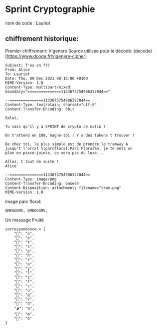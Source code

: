 # Sprint Cryptographie

nom de code : Lauriot

## chiffrement historique:

Premier chiffrement: Vigenere
Source utilisée pour le décodé: (decode)[https://www.dcode.fr/vigenere-cipher]

```
Subject: T'es on ???
From: Alice
To: Lauriot
Date: Thu, 09 Dec 2021 08:15:00 +0100
MIME-Version: 1.0
Content-Type: multipart/mixed; boundary="===============1133673754986327044=="

--===============1133673754986327044==
Content-Type: text/plain; charset="utf-8"
Content-Transfer-Encoding: 8bit

Salut,

Tu sais qu'il y a SPRINT de crypto ce matin ?

On t'attend en E09, magne-toi ! Y a des tokens t trouver !

De chez toi, le plus simple est de prendre le tramway A
jusqu't l'arrxt %lparcfloral:Parc Floral%n, je te mets un
plan en pixce-jointe, ce sera pas du luxe...

Allez, t tout de suite !
Alice

--===============1133673754986327044==
Content-Type: image/png
Content-Transfer-Encoding: base64
Content-Disposition: attachment; filename="tram.png"
MIME-Version: 1.0
```

Image parc floral:
```
QMEGGGMS, QMEGGGMS, 
```


Un message Fruité
```
correspondance = {
    "🍎": "a",
    "🥝": "e",
    "🍊": "t",
    "🥭": "s",
    "🍈": "p",
    "🍑": "h",
    "🍐": "r",
    "🧄": "o",
    "🍓": "y",
    "🥦": "l",
    "🌽": "i",
    "🥬": "f",
    "🥑": "c",
    "🍉": "u",
    "🥔": "g",
    "🍅": "v",
    "🥕": "d",
    "🌶": "n",
    "🍒": "m",
    "🥥": "b"
}
```